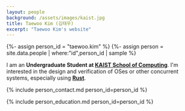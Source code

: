 ```yaml
---
layout: people
background: /assets/images/kaist.jpg
title: Taewoo Kim (김태우)
excerpt: "Taewoo Kim's website"
---
```


{%- assign person_id = "taewoo.kim" %}
{%- assign person = site.data.people | where:"id",person_id | sample %}

I am an **Undergraduate Student at [KAIST School of Computing](https://cs.kaist.ac.kr/)**.
I'm interested in the design and verification of OSes or other concurrent systems, especially using **[Rust](https://www.rust-lang.org/)**.

{% include person_contact.md person_id=person_id %}


{% include person_education.md person_id=person_id %}
